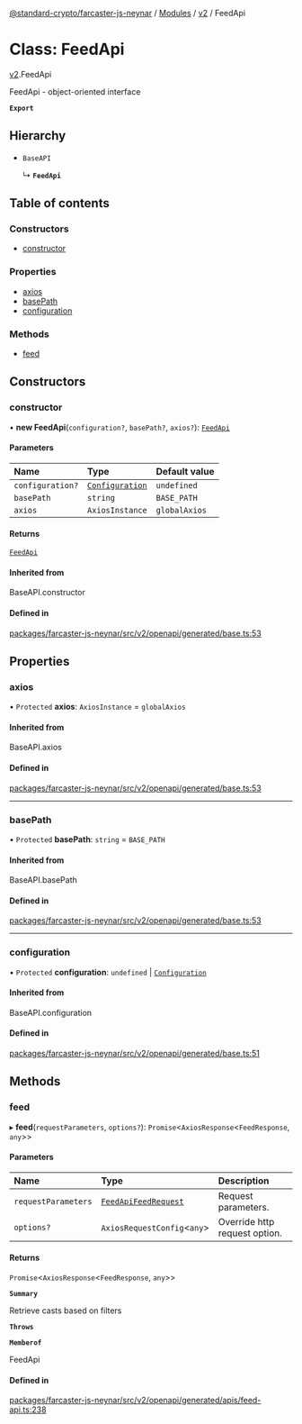 [@standard-crypto/farcaster-js-neynar](../README.md) / [Modules](../modules.md) / [v2](../modules/v2.md) / FeedApi

# Class: FeedApi

[v2](../modules/v2.md).FeedApi

FeedApi - object-oriented interface

**`Export`**

## Hierarchy

- `BaseAPI`

  ↳ **`FeedApi`**

## Table of contents

### Constructors

- [constructor](v2.FeedApi.md#constructor)

### Properties

- [axios](v2.FeedApi.md#axios)
- [basePath](v2.FeedApi.md#basepath)
- [configuration](v2.FeedApi.md#configuration)

### Methods

- [feed](v2.FeedApi.md#feed)

## Constructors

### constructor

• **new FeedApi**(`configuration?`, `basePath?`, `axios?`): [`FeedApi`](v2.FeedApi.md)

#### Parameters

| Name | Type | Default value |
| :------ | :------ | :------ |
| `configuration?` | [`Configuration`](v2.Configuration.md) | `undefined` |
| `basePath` | `string` | `BASE_PATH` |
| `axios` | `AxiosInstance` | `globalAxios` |

#### Returns

[`FeedApi`](v2.FeedApi.md)

#### Inherited from

BaseAPI.constructor

#### Defined in

[packages/farcaster-js-neynar/src/v2/openapi/generated/base.ts:53](https://github.com/standard-crypto/farcaster-js/blob/main/packages/farcaster-js-neynar/src/v2/openapi/generated/base.ts#L53)

## Properties

### axios

• `Protected` **axios**: `AxiosInstance` = `globalAxios`

#### Inherited from

BaseAPI.axios

#### Defined in

[packages/farcaster-js-neynar/src/v2/openapi/generated/base.ts:53](https://github.com/standard-crypto/farcaster-js/blob/main/packages/farcaster-js-neynar/src/v2/openapi/generated/base.ts#L53)

___

### basePath

• `Protected` **basePath**: `string` = `BASE_PATH`

#### Inherited from

BaseAPI.basePath

#### Defined in

[packages/farcaster-js-neynar/src/v2/openapi/generated/base.ts:53](https://github.com/standard-crypto/farcaster-js/blob/main/packages/farcaster-js-neynar/src/v2/openapi/generated/base.ts#L53)

___

### configuration

• `Protected` **configuration**: `undefined` \| [`Configuration`](v2.Configuration.md)

#### Inherited from

BaseAPI.configuration

#### Defined in

[packages/farcaster-js-neynar/src/v2/openapi/generated/base.ts:51](https://github.com/standard-crypto/farcaster-js/blob/main/packages/farcaster-js-neynar/src/v2/openapi/generated/base.ts#L51)

## Methods

### feed

▸ **feed**(`requestParameters`, `options?`): `Promise`\<`AxiosResponse`\<`FeedResponse`, `any`\>\>

#### Parameters

| Name | Type | Description |
| :------ | :------ | :------ |
| `requestParameters` | [`FeedApiFeedRequest`](../interfaces/v2.FeedApiFeedRequest.md) | Request parameters. |
| `options?` | `AxiosRequestConfig`\<`any`\> | Override http request option. |

#### Returns

`Promise`\<`AxiosResponse`\<`FeedResponse`, `any`\>\>

**`Summary`**

Retrieve casts based on filters

**`Throws`**

**`Memberof`**

FeedApi

#### Defined in

[packages/farcaster-js-neynar/src/v2/openapi/generated/apis/feed-api.ts:238](https://github.com/standard-crypto/farcaster-js/blob/main/packages/farcaster-js-neynar/src/v2/openapi/generated/apis/feed-api.ts#L238)
